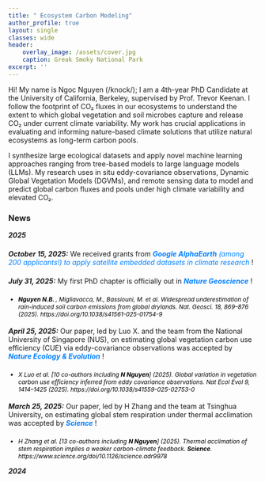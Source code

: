 ```yaml
---
title: " Ecosystem Carbon Modeling"
author_profile: true
layout: single
classes: wide
header:
    overlay_image: /assets/cover.jpg
    caption: Greak Smoky National Park
excerpt: ''
---
```


<p>
  Hi! My name is Ngoc Nguyen (/knock/); I am a 4th-year PhD Candidate at the University of California, Berkeley, supervised by Prof. Trevor Keenan. I follow the footprint of CO₂ fluxes in our ecosystems to understand the extent to which global vegetation and soil microbes capture and release CO₂ under current climate variability. My work has crucial applications in evaluating and informing nature-based climate solutions that utilize natural ecosystems as long-term carbon pools.
</p>

<p>
  I synthesize large ecological datasets and apply novel machine learning approaches ranging from tree-based models to large language models (LLMs). My research uses in situ eddy-covariance observations, Dynamic Global Vegetation Models (DGVMs), and remote sensing data to model and predict global carbon fluxes and pools under high climate variability and elevated CO₂.
</p>


### News
<p style="margin-bottom:1.5em; color::#007fff">
  <strong><em>2025</em></strong>
</p>


<p style="margin-bottom:1.5em;">
  <strong><em>October 15, 2025:</em></strong> We received grants from  
  <span style="color:#007fff; font-style: italic;">
    <strong><em>Google AlphaEarth</em></strong> (among 200 applicants!) to apply satellite embedded datasets in climate research
  </span>!
</p>



<p style="margin-bottom:1.5em;">
  <strong><em>July 31, 2025:</em></strong> My first PhD chapter is officially out in  
  <span style="color:#007fff; font-style: italic;">
    <strong><em>Nature Geoscience</em></strong>
  </span>!
</p>
<ul style="font-size:85%; margin:4px 0 1.5em;">
  <li style="color:black; font-style: italic;">
    <strong>Nguyen N.B. </strong>, Migliavacca, M., Bassiouni, M. et al. Widespread underestimation of rain-induced soil carbon emissions from global drylands. Nat. Geosci. 18, 869–876 (2025). https://doi.org/10.1038/s41561-025-01754-9
  </li>
</ul>


<p style="margin-bottom:1.5em;">
  <strong><em>April 25, 2025:</em></strong> Our paper, led by Luo X. and the team from the National University of Singapore (NUS), on estimating global vegetation carbon use efficiency (CUE) via eddy-covariance observations was accepted by  
  <span style="color:#007fff; font-style: italic;">
    <strong><em>Nature Ecology &amp; Evolution</em></strong>
  </span>!
</p>
<ul style="font-size:85%; margin:4px 0 1.5em;">
  <li style="color:black; font-style: italic;">
    X Luo et al. [10 co-authors including <strong>N Nguyen</strong>] (2025). Global variation in vegetation carbon use efficiency inferred from eddy covariance observations. Nat Ecol Evol 9, 1414–1425 (2025). https://doi.org/10.1038/s41559-025-02753-0
  </li>
</ul>


<p style="margin-bottom:1.5em;">
  <strong><em>March 25, 2025:</em></strong> Our paper, led by H Zhang and the team at Tsinghua University, on estimating global stem respiration under thermal acclimation was accepted by  
  <span style="color:#007fff; font-style: italic;">
    <strong><em>Science</em></strong>
  </span>!
</p>
<ul style="font-size:85%; margin:4px 0;">
  <li style="color:black; font-style: italic;">
    H Zhang et al. [13 co-authors including <strong>N Nguyen</strong>] (2025). Thermal acclimation of stem respiration implies a weaker carbon-climate feedback. <strong>Science</strong>. https://www.science.org/doi/10.1126/science.adr9978
  </li>
</ul>

<p style="margin-bottom:1.5em; color::#007fff">
  <strong><em>2024</em></strong>
</p>
  
